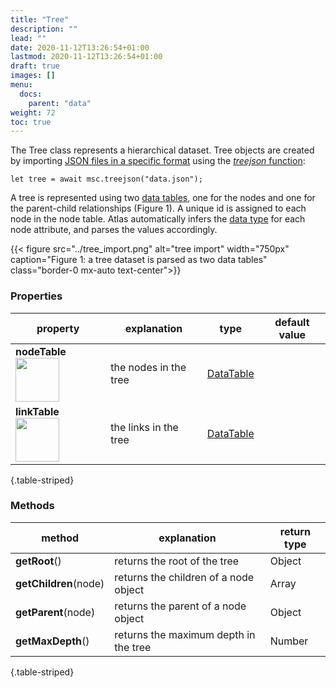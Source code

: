 ```yaml
---
title: "Tree"
description: ""
lead: ""
date: 2020-11-12T13:26:54+01:00
lastmod: 2020-11-12T13:26:54+01:00
draft: true
images: []
menu:
  docs:
    parent: "data"
weight: 72
toc: true
---
```


The Tree class represents a hierarchical dataset. Tree objects are created by importing [JSON files in a specific format](../../../tutorials/initialize/#import-treehierarchical-data) using the [_treejson_ function](../../global/func/):

    let tree = await msc.treejson("data.json");

A tree is represented using two [data tables](../../data/datatable/), one for the nodes and one for the parent-child relationships (Figure 1). A unique id is assigned to each node in the node table. Atlas automatically infers the [data type](../../global/constants/#data-type) for each node attribute, and parses the values accordingly. 

{{< figure src="../tree_import.png" alt="tree import" width="750px" caption="Figure 1: a tree dataset is parsed as two data tables" class="border-0 mx-auto text-center">}}

### Properties
| property |  explanation   | type | default value |
| --- | --- | --- | --- |
|**nodeTable** <img width="70px" src="../../readonly.png">| the nodes in the tree | [DataTable](../../data/datatable/) | | 
|**linkTable** <img width="70px" src="../../readonly.png">| the links in the tree | [DataTable](../../data/datatable/) | | 
{.table-striped}

### Methods
| method |  explanation   | return type |
| --- | --- | --- |
| **getRoot**() | returns the root of the tree | Object |
| **getChildren**(node) | returns the children of a node object | Array | 
| **getParent**(node) | returns the parent of a node object | Object | 
| **getMaxDepth**() | returns the maximum depth in the tree | Number | 
{.table-striped}